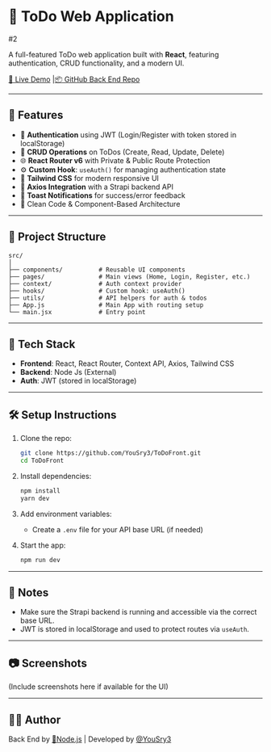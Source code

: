 
# 📝 ToDo Web Application
#2

A full-featured ToDo web application built with **React**, featuring authentication, CRUD functionality, and a modern UI.

[🔗 Live Demo](https://todoapp-xi-hazel.vercel.app/) |[📦 GitHub Back End Repo](https://github.com/YouSry3/TodoBackend)

---

## 🚀 Features

- 🔐 **Authentication** using JWT (Login/Register with token stored in localStorage)
- 🔄 **CRUD Operations** on ToDos (Create, Read, Update, Delete)
- 🌐 **React Router v6** with Private & Public Route Protection
- ⚙️ **Custom Hook**: `useAuth()` for managing authentication state
- 🎨 **Tailwind CSS** for modern responsive UI
- 📡 **Axios Integration** with a Strapi backend API
- 🔔 **Toast Notifications** for success/error feedback
- 🧼 Clean Code & Component-Based Architecture

---

## 📁 Project Structure

```
src/
│
├── components/          # Reusable UI components
├── pages/               # Main views (Home, Login, Register, etc.)
├── context/             # Auth context provider
├── hooks/               # Custom hook: useAuth()
├── utils/               # API helpers for auth & todos
├── App.js               # Main App with routing setup
└── main.jsx             # Entry point
```

---

## 🧪 Tech Stack

- **Frontend**: React, React Router, Context API, Axios, Tailwind CSS
- **Backend**: Node Js (External)
- **Auth**: JWT (stored in localStorage)

---

## 🛠️ Setup Instructions

1. Clone the repo:
   ```bash
   git clone https://github.com/YouSry3/ToDoFront.git
   cd ToDoFront
   ```

2. Install dependencies:
   ```bash
   npm install
   yarn dev
   ```

3. Add environment variables:
   - Create a `.env` file for your API base URL (if needed)

4. Start the app:
   ```bash
   npm run dev
   ```

---

## 📌 Notes

- Make sure the Strapi backend is running and accessible via the correct base URL.
- JWT is stored in localStorage and used to protect routes via `useAuth`.

---

## 📷 Screenshots

(Include screenshots here if available for the UI)

---

## 👨‍💻 Author
Back End by [🔗Node.js]([https://github.com/YouSry3](https://github.com/YouSry3/TodoBackend))
|
Developed by [@YouSry3](https://github.com/YouSry3)



